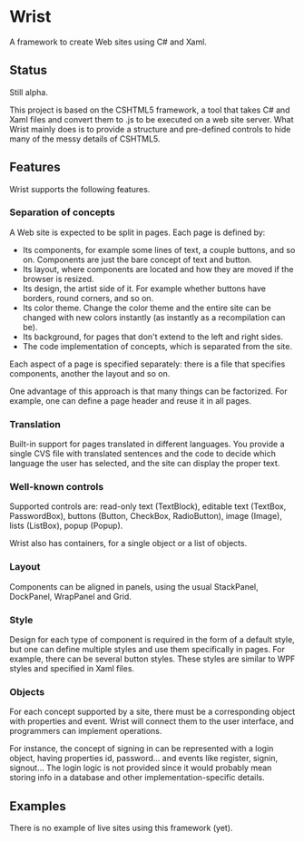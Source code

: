 # Wrist
A framework to create Web sites using C# and Xaml.

## Status

Still alpha.

This project is based on the CSHTML5 framework, a tool that takes C# and Xaml files and convert them to .js to be executed on a web site server. What Wrist mainly does is to provide a structure and pre-defined controls to hide many of the messy details of CSHTML5.

## Features

Wrist supports the following features.

### Separation of concepts

A Web site is expected to be split in pages. Each page is defined by:
- Its components, for example some lines of text, a couple buttons, and so on. Components are just the bare concept of text and button.
- Its layout, where components are located and how they are moved if the browser is resized.
- Its design, the artist side of it. For example whether buttons have borders, round corners, and so on.
- Its color theme. Change the color theme and the entire site can be changed with new colors instantly (as instantly as a recompilation can be).
- Its background, for pages that don't extend to the left and right sides.
- The code implementation of concepts, which is separated from the site.

Each aspect of a page is specified separately: there is a file that specifies components, another the layout and so on.

One advantage of this approach is that many things can be factorized. For example, one can define a page header and reuse it in all pages.

### Translation

Built-in support for pages translated in different languages. You provide a single CVS file with translated sentences and the code to decide which language the user has selected, and the site can display the proper text.

### Well-known controls

Supported controls are: read-only text (TextBlock), editable text (TextBox, PasswordBox), buttons (Button, CheckBox, RadioButton), image (Image), lists (ListBox), popup (Popup).

Wrist also has containers, for a single object or a list of objects.

### Layout

Components can be aligned in panels, using the usual StackPanel, DockPanel, WrapPanel and Grid.

### Style

Design for each type of component is required in the form of a default style, but one can define multiple styles and use them specifically in pages. For example, there can be several button styles. These styles are similar to WPF styles and specified in Xaml files.

### Objects

For each concept supported by a site, there must be a corresponding object with properties and event. Wrist will connect them to the user interface, and programmers can implement operations.

For instance, the concept of signing in can be represented with a login object, having properties id, password... and events like register, signin, signout... The login logic is not provided since it would probably mean storing info in a database and other implementation-specific details.

## Examples

There is no example of live sites using this framework (yet).
 
